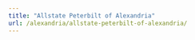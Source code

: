 ```yaml
---
title: "Allstate Peterbilt of Alexandria"
url: /alexandria/allstate-peterbilt-of-alexandria/
---
```

